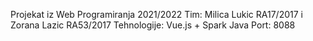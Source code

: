 Projekat iz Web Programiranja 2021/2022
Tim: Milica Lukic RA17/2017 i Zorana Lazic RA53/2017
Tehnologije: Vue.js + Spark Java
Port: 8088

